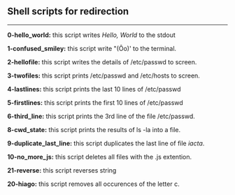 ## Shell scripts for redirection
---  

__0-hello_world:__ this script writes _Hello, World_ to the stdout
  
__1-confused_smiley:__ this script write "(Ôo)' to the terminal.  

__2-hellofile:__ this script writes the details of /etc/passwd to screen.  

__3-twofiles:__ this script prints /etc/passwd and /etc/hosts to screen.  

__4-lastlines:__ this script prints the last 10 lines of /etc/passwd  

__5-firstlines:__ this script prints the first 10 lines of /etc/passwd  

__6-third_line:__ this script prints the 3rd line of the file /etc/passwd.  

__8-cwd_state:__ this script prints the results of ls -la into a file.  

__9-duplicate_last_line:__ this script duplicates the last line of file _iacta_.  

__10-no_more_js:__ this script deletes all files with the .js extention.  

__21-reverse:__ this script reverses string  

__20-hiago:__ this script removes all occurences of the letter c.
